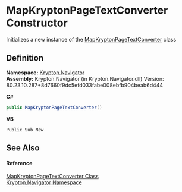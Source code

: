 # MapKryptonPageTextConverter Constructor


Initializes a new instance of the <a href="4f3d9c57-830d-4e20-2f69-ff649ecfb797.md">MapKryptonPageTextConverter</a> class



## Definition
**Namespace:** <a href="a21ac074-d119-3dc6-bd1c-d3a12c0128bc.md">Krypton.Navigator</a>  
**Assembly:** Krypton.Navigator (in Krypton.Navigator.dll) Version: 80.23.10.287+8d7660f9dc5efd033fabe008ebfb904beab6d444

**C#**
``` C#
public MapKryptonPageTextConverter()
```
**VB**
``` VB
Public Sub New
```



## See Also


#### Reference
<a href="4f3d9c57-830d-4e20-2f69-ff649ecfb797.md">MapKryptonPageTextConverter Class</a>  
<a href="a21ac074-d119-3dc6-bd1c-d3a12c0128bc.md">Krypton.Navigator Namespace</a>  
